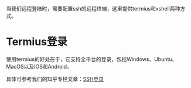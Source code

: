当我们远程登陆时，需要配置ssh的远程终端，这里提供termius和xshell两种方式。

# Termius登录
使用termius的好处在于，它支持全平台的登录，包括Windows、Ubuntu、MacOS以及IOS和Android。

具体可参考我们的知乎专栏文章：[SSH登录](https://zhuanlan.zhihu.com/p/112611689)

